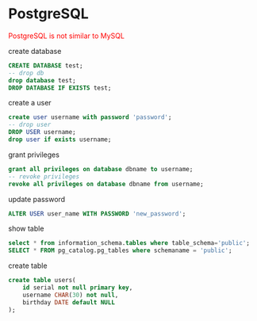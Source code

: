 # PostgreSQL

<font color="red">PostgreSQL is not similar to MySQL</font>

create database

```sql
CREATE DATABASE test;
-- drop db
drop database test;
DROP DATABASE IF EXISTS test;
```

create a user

```sql
create user username with password 'password';
-- drop user
DROP USER username;
drop user if exists username;
```

grant privileges

```sql
grant all privileges on database dbname to username;
-- revoke privileges
revoke all privileges on database dbname from username;
```

update password

```sql
ALTER USER user_name WITH PASSWORD 'new_password';
```

show table

```sql
select * from information_schema.tables where table_schema='public';
SELECT * FROM pg_catalog.pg_tables where schemaname = 'public';
```

create table

```sql
create table users(
	id serial not null primary key,
	username CHAR(30) not null,
	birthday DATE default NULL
);
```

